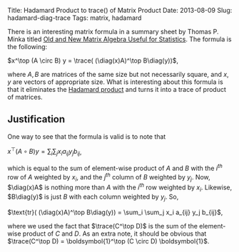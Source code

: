 Title: Hadamard Product to trace() of Matrix Product 
Date: 2013-08-09
Slug: hadamard-diag-trace
Tags: matrix, hadamard


$\newcommand{\diag}{\operatorname{diag}}
\newcommand{\trace}{\operatorname{tr}}$

There is an interesting matrix formula in a summary sheet by Thomas P. Minka titled 
[Old and New Matrix Algebra Useful for Statistics]( http://research.microsoft.com/~minka/papers/matrix/minka-matrix.pdf).
The formula is the following:

$x^\top (A \circ B) y = \trace( (\diag(x)A)^\top B\diag(y))$,

where $A, B$ are matrices of the same size but not necessarily square, and $x, y$ are vectors of appropriate size.
What is interesting about this formula is that it eliminates the [Hadamard product](http://en.wikipedia.org/wiki/Hadamard_product_%28matrices%29)
and turns it into a trace of product of matrices.

## Justification

One way to see that the formula is valid is to note that

$x^\top (A \circ B) y = \sum_i \sum_j x_i a_{ij}  y_j b_{ij}$,

which is equal to the sum of element-wise product of $A$ and $B$ with the 
$i^{th}$ row of $A$ weighted by $x_i$, and the $j^{th}$ column of $B$  weighted by $y_j$.
Now, $\diag(x)A$ is nothing more than $A$ with the $i^{th}$ row weighted by $x_i$.
Likewise, $B\diag(y)$ is just $B$ with each column weighted by $y_j$. 
So,

$\text{tr}( (\diag(x)A)^\top B\diag(y)) = \sum_i \sum_j x_i a_{ij} y_j b_{ij}$,

where we used the fact that $\trace(C^\top D)$ is the sum of the element-wise product
of $C$ and $D$. As an extra note, it should be obvious that 
 $\trace(C^\top D) = \boldsymbol{1}^\top (C \circ D) \boldsymbol{1}$.
